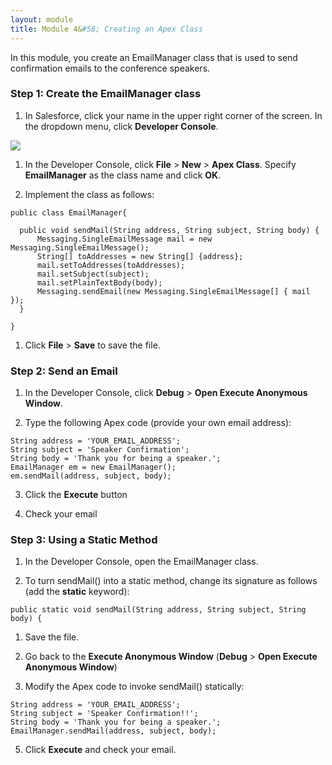 ```yaml
---
layout: module
title: Module 4&#58; Creating an Apex Class
---
```

In this module, you create an EmailManager class that is used to send confirmation emails to the conference speakers.

### Step 1: Create the EmailManager class

1. In Salesforce, click your name in the upper right corner of the screen. In the dropdown menu, click **Developer Console**.

  ![](https://github.com/ccoenraets/salesforce-developer-workshop/raw/master/images/devconsole.jpg)

1. In the Developer Console, click **File** > **New** > **Apex Class**. Specify **EmailManager** as the class name and click **OK**.

2. Implement the class as follows:

  ```
  public class EmailManager{

    public void sendMail(String address, String subject, String body) {
        Messaging.SingleEmailMessage mail = new Messaging.SingleEmailMessage();
        String[] toAddresses = new String[] {address};
        mail.setToAddresses(toAddresses);
        mail.setSubject(subject);
        mail.setPlainTextBody(body);
        Messaging.sendEmail(new Messaging.SingleEmailMessage[] { mail });
    }

  }
  ```

1. Click **File** > **Save** to save the file.  

### Step 2: Send an Email

1. In the Developer Console, click **Debug** > **Open Execute Anonymous Window**.

2. Type the following Apex code (provide your own email address):

  ```
  String address = 'YOUR_EMAIL_ADDRESS';
  String subject = 'Speaker Confirmation';
  String body = 'Thank you for being a speaker.';
  EmailManager em = new EmailManager();
  em.sendMail(address, subject, body);
  ```

3. Click the **Execute** button

4. Check your email


### Step 3: Using a Static Method

1. In the Developer Console, open the EmailManager class.

1. To turn sendMail() into a static method, change its signature as follows (add the **static** keyword):

  ```
  public static void sendMail(String address, String subject, String body) {
  ```

1. Save the file.

3. Go back to the **Execute Anonymous Window** (**Debug** > **Open Execute Anonymous Window**)

4. Modify the Apex code to invoke sendMail() statically:

  ```
  String address = 'YOUR_EMAIL_ADDRESS';
  String subject = 'Speaker Confirmation!!';
  String body = 'Thank you for being a speaker.';
  EmailManager.sendMail(address, subject, body);
  ```

5. Click **Execute** and check your email.
